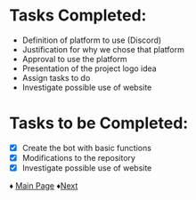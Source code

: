 # Tasks Completed:
* Definition of platform to use (Discord)
* Justification for why we chose that platform
* Approval to use the platform
* Presentation of the project logo idea
* Assign tasks to do
* Investigate possible use of website

# Tasks to be Completed:
- [X] Create the bot with basic functions
- [X] Modifications to the repository
- [X] Investigate possible use of website

♦ [Main Page](https://github.com/Edwin-Lines/Project-Cosmos/tree/Second-Deadline) ♦[Next](https://github.com/Edwin-Lines/Project-Cosmos/tree/Second-Deadline/Documentation/Project%20Logs/Second%20Deadline%20Logs)
